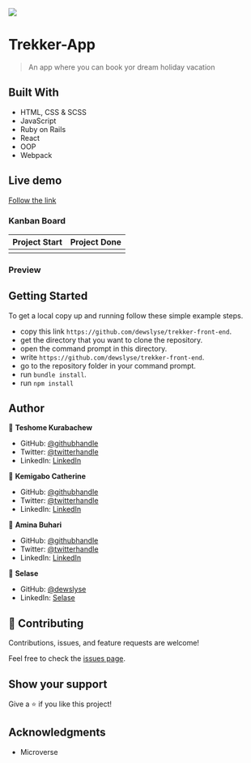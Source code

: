 ![](https://img.shields.io/badge/Microverse-blueviolet)

# Trekker-App

> An app where you can book yor dream holiday vacation

## Built With

- HTML, CSS & SCSS
- JavaScript
- Ruby on Rails
- React
- OOP
- Webpack

## Live demo

[Follow the link]()



### Kanban Board

 Project Start| Project Done
------------- | -------------
![]()  | ![]()

### Preview



## Getting Started

To get a local copy up and running follow these simple example steps.

- copy this link `https://github.com/dewslyse/trekker-front-end`.
- get the directory that you want to clone the repository.
- open the command prompt in this directory.
- write `https://github.com/dewslyse/trekker-front-end`.
- go to the repository folder in your command prompt.
- run `bundle install`.
- run `npm install`

## Author
👤 **Teshome Kurabachew**

- GitHub: [@githubhandle](https://github.com/TesheMaximillan)
- Twitter: [@twitterhandle](https://twitter.com/TesheKura)
- LinkedIn: [LinkedIn](https://www.linkedin.com/in/teshome-kurabachew-aa8067180/)

👤 **Kemigabo Catherine**

- GitHub: [@githubhandle](https://github.com/kemigabocatherine)
- Twitter: [@twitterhandle](https://twitter.com/home?lang=en)
- LinkedIn: [LinkedIn](https://www.linkedin.com/in/kemigabocatherine/)

👤 **Amina Buhari**

- GitHub: [@githubhandle](https://github.com/AminaBuhari)
- Twitter: [@twitterhandle](https://twitter.com/AminaBuhari)
- LinkedIn: [LinkedIn](https://www.linkedin.com/in/amina-buhari/)

👤 **Selase**

- GitHub: [@dewslyse](https://github.com/dewslyse)
- LinkedIn: [Selase](https://github.com/dewslyse)



## 🤝 Contributing

Contributions, issues, and feature requests are welcome!

Feel free to check the [issues page](../../issues/).

## Show your support

Give a ⭐️ if you like this project!

## Acknowledgments

- Microverse